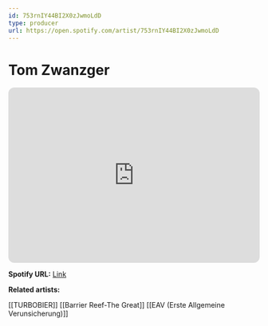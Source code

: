 ```yaml
---
id: 753rnIY44BI2X0zJwmoLdD
type: producer
url: https://open.spotify.com/artist/753rnIY44BI2X0zJwmoLdD
---
```

# Tom Zwanzger

<iframe style="border-radius:12px" src="https://open.spotify.com/embed/artist/753rnIY44BI2X0zJwmoLdD" width="100%" height="352" frameBorder="0" allowfullscreen="" allow="autoplay; clipboard-write; encrypted-media; fullscreen; picture-in-picture" loading="lazy"></iframe>

**Spotify URL:** [Link](https://open.spotify.com/artist/753rnIY44BI2X0zJwmoLdD)

**Related artists:**

[[TURBOBIER]]
[[Barrier Reef-The Great]]
[[EAV (Erste Allgemeine Verunsicherung)]]
